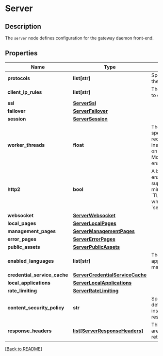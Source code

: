 # Server

## Description

The `server` node defines configuration for the gateway daemon front-end.


## Properties

Name | Type | Description | Notes
------------ | ------------- | ------------- | -------------
**protocols** | **list[str]** | Specifies the protocols which will be supported by the server.| [optional] 
**client\_ip\_rules** | **list[str]** | The rules which define whether a client is allowed to connect to this server.| [optional] 
**ssl** | [**ServerSsl**](ServerSsl.md) |  | [optional] 
**failover** | [**ServerFailover**](ServerFailover.md) |  | [optional] 
**session** | [**ServerSession**](ServerSession.md) |  | [optional] 
**worker\_threads** | **float** | The number of configured worker threads specifies the number of concurrent incoming requests that can be serviced by this gateway instance. Choosing the optimal number depends on the quantity and type of traffic on your network. Modifying this value should be done carefully to ensure optimal performance.  | [optional] [default to 100]
**http2** | **bool** | A boolean which indicates whether or not to enable support for HTTP/2 clients. HTTP/2 supports a reduced set of cipher suites. The minimum cipher is &#x60;TLS\_ECDHE\_RSA\_WITH\_AES\_128\_GCM\_SHA256&#x60; which should be added to the &#x60;server/ssl/ciphers[]&#x60; entry.  | [optional] [default to True]
**websocket** | [**ServerWebsocket**](ServerWebsocket.md) |  | [optional] 
**local\_pages** | [**ServerLocalPages**](ServerLocalPages.md) |  | [optional] 
**management\_pages** | [**ServerManagementPages**](ServerManagementPages.md) |  | [optional] 
**error\_pages** | [**ServerErrorPages**](ServerErrorPages.md) |  | [optional] 
**public\_assets** | [**ServerPublicAssets**](ServerPublicAssets.md) |  | [optional] 
**enabled\_languages** | **list[str]** | The language(s) which will be permitted when the application gateway generates error and management response pages.| [optional] 
**credential\_service\_cache** | [**ServerCredentialServiceCache**](ServerCredentialServiceCache.md) |  | [optional] 
**local\_applications** | [**ServerLocalApplications**](ServerLocalApplications.md) |  | [optional] 
**rate\_limiting** | [**ServerRateLimiting**](ServerRateLimiting.md) |  | [optional] 
**content\_security\_policy** | **str** | Specifies whether or not the gateway will use the default content security policy.  The default policy inserts the following HTTP headers into all responses:  header | value -------|------- x-frame-options | DENY x-xss-protection | 1 content-security-policy | default-src &#39;self&#39;; frame-ancestors &#39;self&#39;; form-action &#39;self&#39;; x-content-type-options | nosniff   | [optional] [default to 'default']
**response\_headers** | [**list[ServerResponseHeaders]**](ServerResponseHeaders.md) | This entry can be used to set HTTP headers which are always present in all responses which are returned to clients.| [optional] 

[[Back to README]](../README.md)



